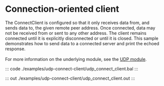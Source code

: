 # Connection-oriented client

The ConnectClient is configured so that it only receives data from,
and sends data to, the given remote peer address. Once connected,
data may not be received from or sent to any other address.
The client remains connected until it is explicitly disconnected or until it is closed.
This sample demonstrates how to send data to a connected server and print the echoed response.<br/><br/>
For more information on the underlying module, 
see the [UDP module](https://docs.central.ballerina.io/ballerina/udp/latest).

::: code ./examples/udp-connect-client/udp_connect_client.bal :::

::: out ./examples/udp-connect-client/udp_connect_client.out :::